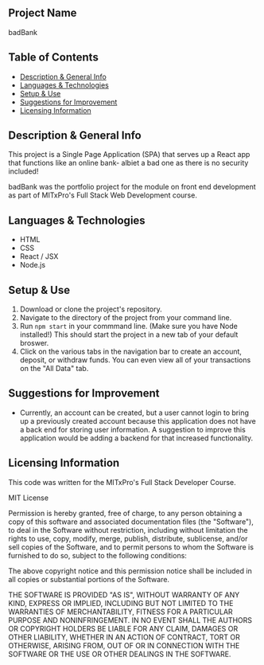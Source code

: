 ## Project Name
badBank

## Table of Contents
 - [Description & General Info](https://github.com/briennekordis/badBank/blob/main/README.md#description--general-info)
 - [Languages & Technologies](https://github.com/briennekordis/badBank/blob/main/README.md#languages--technologies)
 - [Setup & Use](https://github.com/briennekordis/badBank/blob/main/README.md#setup--use)
 - [Suggestions for Improvement](https://github.com/briennekordis/badBank/blob/main/README.md#suggestions-for-improvement)
 - [Licensing Information](https://github.com/briennekordis/badBank/blob/main/README.md#licensing-information)
 

## Description & General Info
This project is a Single Page Application (SPA) that serves up a React app that functions like an online bank- albiet a bad one as there is no security included! 

badBank was the portfolio project for the module on front end development as part of MITxPro's Full Stack Web Development course. 

## Languages & Technologies
- HTML
- CSS
- React / JSX
- Node.js

## Setup & Use
1. Download or clone the project's repository. 
2. Navigate to the directory of the project from your command line. 
3. Run `npm start` in your commmand line. (Make sure you have Node installed!) This should start the project in a new tab of your default broswer. 
4. Click on the various tabs in the navigation bar to create an account, deposit, or withdraw funds. You can even view all of your transactions on the "All Data" tab.  

## Suggestions for Improvement
- Currently, an account can be created, but a user cannot login to bring up a previously created account because this application does not have a back end for storing user information. A suggestion to improve this application would be adding a backend for that increased functionality.   

## Licensing Information
This code was written for the MITxPro's Full Stack Developer Course.

MIT License

Permission is hereby granted, free of charge, to any person obtaining a copy of this software and associated documentation files (the "Software"), to deal in the Software without restriction, including without limitation the rights to use, copy, modify, merge, publish, distribute, sublicense, and/or sell copies of the Software, and to permit persons to whom the Software is furnished to do so, subject to the following conditions:

The above copyright notice and this permission notice shall be included in all copies or substantial portions of the Software.

THE SOFTWARE IS PROVIDED "AS IS", WITHOUT WARRANTY OF ANY KIND, EXPRESS OR IMPLIED, INCLUDING BUT NOT LIMITED TO THE WARRANTIES OF MERCHANTABILITY, FITNESS FOR A PARTICULAR PURPOSE AND NONINFRINGEMENT. IN NO EVENT SHALL THE AUTHORS OR COPYRIGHT HOLDERS BE LIABLE FOR ANY CLAIM, DAMAGES OR OTHER LIABILITY, WHETHER IN AN ACTION OF CONTRACT, TORT OR OTHERWISE, ARISING FROM, OUT OF OR IN CONNECTION WITH THE SOFTWARE OR THE USE OR OTHER DEALINGS IN THE SOFTWARE.
